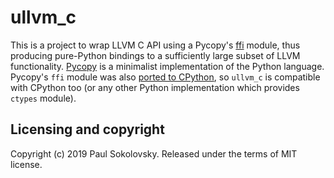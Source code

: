 ullvm_c
=======

This is a project to wrap LLVM C API using a Pycopy's
[ffi](https://pycopy.readthedocs.io/en/latest/library/ffi.html) module,
thus producing pure-Python bindings to a sufficiently large subset of LLVM
functionality. [Pycopy](https://github.com/pfalcon/pycopy) is a minimalist
implementation of the Python language. Pycopy's `ffi` module was also
[ported to CPython](https://github.com/pfalcon/pycopy-lib/tree/master/cpython-ffi),
so `ullvm_c` is compatible with CPython too (or any other Python
implementation which provides `ctypes` module).

Licensing and copyright
-----------------------

Copyright (c) 2019 Paul Sokolovsky. Released under the terms of MIT license.
